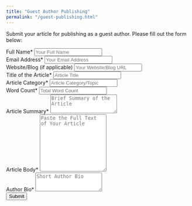 ```yaml
---
title: "Guest Author Publishing"
permalink: "/guest-publishing.html"
---
```


Submit your article for publishing as a guest author. Please fill out the form below:

<form action="https://formspree.io/f/maygwpew"
  method="POST"
  enctype="multipart/form-data">
  <div class="form-group">
    <label for="name">Full Name*</label>
    <input class="form-control" type="text" id="name" name="name" placeholder="Your Full Name" required>
  </div>

  <div class="form-group">
    <label for="email">Email Address*</label>
    <input class="form-control" type="email" id="email" name="_replyto" placeholder="Your Email Address" required>
  </div>

  <div class="form-group">
    <label for="website">Website/Blog (if applicable)</label>
    <input class="form-control" type="text" id="website" name="website" placeholder="Your Website/Blog URL">
  </div>

  <div class="form-group">
    <label for="title">Title of the Article*</label>
    <input class="form-control" type="text" id="title" name="title" placeholder="Article Title" required>
  </div>

  <div class="form-group">
    <label for="category">Article Category*</label>
    <input class="form-control" type="text" id="category" name="category" placeholder="Article Category/Topic" required>
  </div>

  <div class="form-group">
    <label for="wordcount">Word Count*</label>
    <input class="form-control" type="number" id="wordcount" name="wordcount" placeholder="Total Word Count" required>
  </div>

  <div class="form-group">
    <label for="summary">Article Summary*</label>
    <textarea class="form-control" rows="3" id="summary" name="summary" placeholder="Brief Summary of the Article" required></textarea>
  </div>

  <div class="form-group">
    <label for="article">Article Body*</label>
    <textarea class="form-control" rows="10" id="article" name="article" placeholder="Paste the Full Text of Your Article" required></textarea>
  </div>

  <div class="form-group">
    <label for="bio">Author Bio*</label>
    <textarea class="form-control" rows="3" id="bio" name="bio" placeholder="Short Author Bio" required></textarea>
  </div>

  <!-- <div class="form-group">
    <label for="profile-pic">Author Profile Picture</label>
    <input class="form-control" type="file" id="profile-pic" name="profile-pic" accept="image/*">
  </div> -->

  <!-- <div class="form-group">
    <label for="terms">Terms and Conditions*</label>
    <textarea class="form-control" rows="5" id="terms" name="terms" placeholder="Please review and accept the terms and conditions" required></textarea>
  </div> -->

  <input class="btn btn-success" type="submit" value="Submit">
</form>
